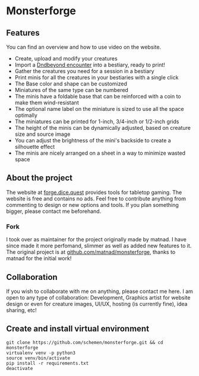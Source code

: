 # Monsterforge

## Features

You can find an overview and how to use video on the website.

* Create, upload and modify your creatures
* Import a [Dndbeyond encounter](https://www.dndbeyond.com/encounter-builder) into a bestiary, ready to print!
* Gather the creatures you need for a session in a bestiary
* Print minis for all the creatures in your bestiaries with a single click
* The Base color and shape can be customized
* Miniatures of the same type can be numbered
* The minis have a foldable base that can be reinforced with a coin to make them wind-resistant
* The optional name label on the miniature is sized to use all the space optimally
* The miniatures can be printed for 1-inch, 3/4-inch or 1/2-inch grids
* The height of the minis can be dynamically adjusted, based on creature size and source image
* You can adjust the brightness of the mini's backside to create a silhouette effect
* The minis are nicely arranged on a sheet in a way to minimize wasted space

## About the project

The website at [forge.dice.quest](https://forge.dice.quest) provides tools for tabletop gaming.
The website is free and contains no ads.
Feel free to contribute anything from commenting to design or new options and tools. If you plan something bigger, please contact me beforehand.

### Fork

I took over as maintainer for the project originally made by matnad. I have since made it more perfomand, slimmer as well as added new features to it.
The original project is at [github.com/matnad/monsterforge](https://github.com/matnad/monsterforge), thanks to matnad for the initial work!

## Collaboration

If you wish to collaborate with me on anything, please contact me here.
I am open to any type of collaboration: Development, Graphics artist for website design or even for creature images, UI/UX, hosting (is currently fine), idea sharing, etc!

## Create and install virtual environment

```x-sh
git clone https://github.com/schemen/monsterforge.git && cd monsterforge
virtualenv venv -p python3
source venv/bin/activate
pip install -r requirements.txt
deactivate
```
